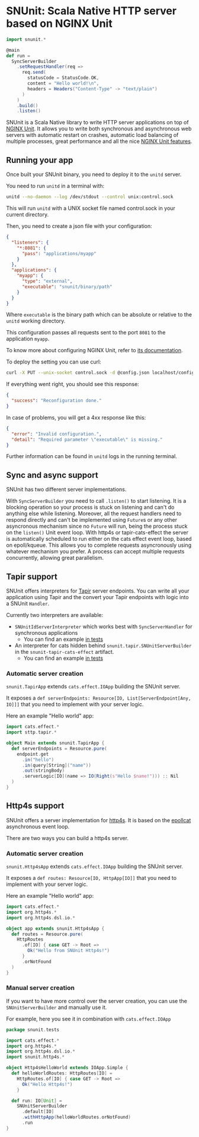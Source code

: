 # SNUnit: Scala Native HTTP server based on NGINX Unit

```scala
import snunit.*

@main
def run =
  SyncServerBuilder
    .setRequestHandler(req =>
      req.send(
        statusCode = StatusCode.OK,
        content = "Hello world!\n",
        headers = Headers("Content-Type" -> "text/plain")
      )
    )
    .build()
    .listen()
```

SNUnit is a Scala Native library to write HTTP server applications on top of
[NGINX Unit](https://unit.nginx.org/). It allows you to write both synchronous
and asynchronous web servers with automatic restart on crashes, automatic
load balancing of multiple processes, great performance and all the nice
[NGINX Unit features](http://unit.nginx.org/#key-features).

## Running your app

Once built your SNUnit binary, you need to deploy it to the `unitd` server.

You need to run `unitd` in a terminal with:

```bash
unitd --no-daemon --log /dev/stdout --control unix:control.sock
```

This will run `unitd` with a UNIX socket file named control.sock in your current directory.

Then, you need to create a json file with your configuration:

```json
{
  "listeners": {
    "*:8081": {
      "pass": "applications/myapp"
    }
  },
  "applications": {
    "myapp": {
      "type": "external",
      "executable": "snunit/binary/path"
    }
  }
}
```

Where `executable` is the binary path which can be absolute or relative
to the `unitd` working directory.

This configuration passes all requests sent to the port `8081` to the application `myapp`.

To know more about configuring NGINX Unit, refer to [its documentation](http://unit.nginx.org/configuration).

To deploy the setting you can use curl:

```bash
curl -X PUT --unix-socket control.sock -d @config.json localhost/config
```

If everything went right, you should see this response:

```json
{
  "success": "Reconfiguration done."
}
```

In case of problems, you will get a 4xx response like this:

```json
{
  "error": "Invalid configuration.",
  "detail": "Required parameter \"executable\" is missing."
}
```

Further information can be found in `unitd` logs in the running terminal.

## Sync and async support

SNUnit has two different server implementations.

With `SyncServerBuilder` you need to call `.listen()` to start listening.
It is a blocking operation so your process is stuck on listening and can't do
anything else while listening.
Moreover, all the request handlers need to respond directly and can't be implemented
using `Future`s or any other asyncronous mechanism since no `Future` will run, being
the process stuck on the `listen()` Unit event loop.
With http4s or tapir-cats-effect the server is automatically scheduled to run either on the
cats effect event loop, based on epoll/kqueue.
This allows you to complete requests asyncronously using whatever mechanism you prefer.
A process can accept multiple requests concurrently, allowing great parallelism.

## Tapir support

SNUnit offers interpreters for [Tapir](https://tapir.softwaremill.com) server endpoints.
You can write all your application using Tapir and the convert your Tapir endpoints
with logic into a SNUnit `Handler`.

Currently two interpreters are available:
- `SNUnitIdServerInterpreter` which works best with `SyncServerHandler` for synchronous applications
  - You can find an example [in tests](./integration/tests/tapir-helloworld/src/Main.scala)
- An interpreter for cats hidden behind `snunit.tapir.SNUnitServerBuilder` in the `snunit-tapir-cats-effect` artifact.
  - You can find an example [in tests](./integration/tests/tapir-helloworld-cats-effect/src/Main.scala)

### Automatic server creation

`snunit.TapirApp` extends `cats.effect.IOApp` building the SNUnit server.

It exposes a `def serverEndpoints: Resource[IO, List[ServerEndpoint[Any, IO]]]` that you need to
implement with your server logic.

Here an example "Hello world" app:

```scala
import cats.effect.*
import sttp.tapir.*

object Main extends snunit.TapirApp {
  def serverEndpoints = Resource.pure(
    endpoint.get
      .in("hello")
      .in(query[String]("name"))
      .out(stringBody)
      .serverLogic[IO](name => IO(Right(s"Hello $name!"))) :: Nil
  )
}
```

## Http4s support

SNUnit offers a server implementation for [http4s](https://http4s.org).
It is based on the [epollcat](https://github.com/armanbilge/epollcat) asynchronous event loop.

There are two ways you can build a http4s server.

### Automatic server creation

`snunit.Http4sApp` extends `cats.effect.IOApp` building the SNUnit server.

It exposes a `def routes: Resource[IO, HttpApp[IO]]` that you need to implement with your
server logic.

Here an example "Hello world" app:

```scala
import cats.effect.*
import org.http4s.*
import org.http4s.dsl.io.*

object app extends snunit.Http4sApp {
  def routes = Resource.pure(
    HttpRoutes
      .of[IO] { case GET -> Root =>
        Ok("Hello from SNUnit Http4s!")
      }
      .orNotFound
  )
}
```

### Manual server creation

If you want to have more control over the server creation, you can use the
`SNUnitServerBuilder` and manually use it.

For example, here you see it in combination with `cats.effect.IOApp`

```scala
package snunit.tests

import cats.effect.*
import org.http4s.*
import org.http4s.dsl.io.*
import snunit.http4s.*

object Http4sHelloWorld extends IOApp.Simple {
  def helloWorldRoutes: HttpRoutes[IO] =
    HttpRoutes.of[IO] { case GET -> Root =>
      Ok("Hello Http4s!")
    }

  def run: IO[Unit] =
    SNUnitServerBuilder
      .default[IO]
      .withHttpApp(helloWorldRoutes.orNotFound)
      .run
}
```
